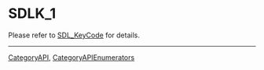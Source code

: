 # SDLK_1

Please refer to [SDL_KeyCode](SDL_KeyCode) for details.

----
[CategoryAPI](CategoryAPI), [CategoryAPIEnumerators](CategoryAPIEnumerators)

